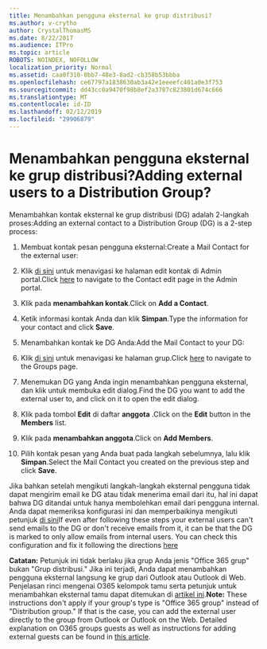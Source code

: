 ```yaml
---
title: Menambahkan pengguna eksternal ke grup distribusi?
ms.author: v-crytho
author: CrystalThomasMS
ms.date: 8/22/2017
ms.audience: ITPro
ms.topic: article
ROBOTS: NOINDEX, NOFOLLOW
localization_priority: Normal
ms.assetid: caa0f310-0bb7-48e3-8ad2-cb358b53bbba
ms.openlocfilehash: ce67797a1838630ab3a42e1eeeefc401a0e3f753
ms.sourcegitcommit: dd43cc0a9470f98b8ef2a3787c823801d674c666
ms.translationtype: MT
ms.contentlocale: id-ID
ms.lasthandoff: 02/12/2019
ms.locfileid: "29906879"
---
```

# <a name="adding-external-users-to-a-distribution-group"></a><span data-ttu-id="4abef-102">Menambahkan pengguna eksternal ke grup distribusi?</span><span class="sxs-lookup"><span data-stu-id="4abef-102">Adding external users to a Distribution Group?</span></span>

<span data-ttu-id="4abef-103">Menambahkan kontak eksternal ke grup distribusi (DG) adalah 2-langkah proses:</span><span class="sxs-lookup"><span data-stu-id="4abef-103">Adding an external contact to a Distribution Group (DG) is a 2-step process:</span></span>
  
1. <span data-ttu-id="4abef-104">Membuat kontak pesan pengguna eksternal:</span><span class="sxs-lookup"><span data-stu-id="4abef-104">Create a Mail Contact for the external user:</span></span>
    
1. <span data-ttu-id="4abef-105">Klik [di sini](https://admin.microsoft.com/adminportal/home#/Contact) untuk menavigasi ke halaman edit kontak di Admin portal.</span><span class="sxs-lookup"><span data-stu-id="4abef-105">Click [here](https://admin.microsoft.com/adminportal/home#/Contact) to navigate to the Contact edit page in the Admin portal.</span></span> 
    
2. <span data-ttu-id="4abef-106">Klik pada **menambahkan kontak**.</span><span class="sxs-lookup"><span data-stu-id="4abef-106">Click on **Add a Contact**.</span></span>
    
3. <span data-ttu-id="4abef-107">Ketik informasi kontak Anda dan klik **Simpan**.</span><span class="sxs-lookup"><span data-stu-id="4abef-107">Type the information for your contact and click **Save**.</span></span>
    
2. <span data-ttu-id="4abef-108">Menambahkan kontak ke DG Anda:</span><span class="sxs-lookup"><span data-stu-id="4abef-108">Add the Mail Contact to your DG:</span></span>
    
1. <span data-ttu-id="4abef-109">Klik [di sini](https://admin.microsoft.com/adminportal/home#/groups) untuk menavigasi ke halaman grup.</span><span class="sxs-lookup"><span data-stu-id="4abef-109">Click [here](https://admin.microsoft.com/adminportal/home#/groups) to navigate to the Groups page.</span></span> 
    
2. <span data-ttu-id="4abef-110">Menemukan DG yang Anda ingin menambahkan pengguna eksternal, dan klik untuk membuka edit dialog.</span><span class="sxs-lookup"><span data-stu-id="4abef-110">Find the DG you want to add the external user to, and click on it to open the edit dialog.</span></span>
    
3. <span data-ttu-id="4abef-111">Klik pada tombol **Edit** di daftar **anggota** .</span><span class="sxs-lookup"><span data-stu-id="4abef-111">Click on the **Edit** button in the **Members** list.</span></span> 
    
4. <span data-ttu-id="4abef-112">Klik pada **menambahkan anggota**.</span><span class="sxs-lookup"><span data-stu-id="4abef-112">Click on **Add Members**.</span></span>
    
5. <span data-ttu-id="4abef-113">Pilih kontak pesan yang Anda buat pada langkah sebelumnya, lalu klik **Simpan**.</span><span class="sxs-lookup"><span data-stu-id="4abef-113">Select the Mail Contact you created on the previous step and click **Save**.</span></span>
    
<span data-ttu-id="4abef-p101">Jika bahkan setelah mengikuti langkah-langkah eksternal pengguna tidak dapat mengirim email ke DG atau tidak menerima email dari itu, hal ini dapat bahwa DG ditandai untuk hanya membolehkan email dari pengguna internal. Anda dapat memeriksa konfigurasi ini dan memperbaikinya mengikuti petunjuk [di sini](https://support.office.com/article/Fix-email-delivery-issues-for-error-code-5-7-133-in-Office-365-991abc19-7756-438f-abcb-39f69b80f284.aspx)</span><span class="sxs-lookup"><span data-stu-id="4abef-p101">If even after following these steps your external users can't send emails to the DG or don't receive emails from it, it can be that the DG is marked to only allow emails from internal users. You can check this configuration and fix it following the directions [here](https://support.office.com/article/Fix-email-delivery-issues-for-error-code-5-7-133-in-Office-365-991abc19-7756-438f-abcb-39f69b80f284.aspx)</span></span>
  
 <span data-ttu-id="4abef-p102">**Catatan:** Petunjuk ini tidak berlaku jika grup Anda jenis "Office 365 grup" bukan "Grup distribusi." Jika ini terjadi, Anda dapat menambahkan pengguna eksternal langsung ke grup dari Outlook atau Outlook di Web. Penjelasan rinci mengenai O365 kelompok tamu serta petunjuk untuk menambahkan eksternal tamu dapat ditemukan di [artikel ini](https://support.office.com/article/Guest-access-in-Office-365-Groups-bfc7a840-868f-4fd6-a390-f347bf51aff6.aspx).</span><span class="sxs-lookup"><span data-stu-id="4abef-p102">**Note:** These instructions don't apply if your group's type is "Office 365 group" instead of "Distribution group." If that is the case, you can add the external user directly to the group from Outlook or Outlook on the Web. Detailed explanation on O365 groups guests as well as instructions for adding external guests can be found in [this article](https://support.office.com/article/Guest-access-in-Office-365-Groups-bfc7a840-868f-4fd6-a390-f347bf51aff6.aspx).</span></span>
  

